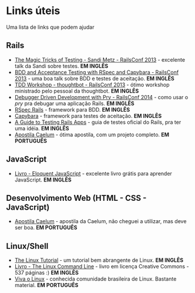 # Links úteis

Uma lista de links que podem ajudar 

## Rails

* [The Magic Tricks of Testing - Sandi Metz - RailsConf 2013](https://www.youtube.com/watch?v=URSWYvyc42M) - excelente talk da Sandi sobre testes. **EM INGLÊS**  
* [BDD and Acceptance Testing with RSpec and Capybara - RailsConf 2013](https://www.youtube.com/watch?v=BG_DDUD4M9E) - uma boa talk sobre BDD e testes de aceitação. **EM INGLÊS** 
* [TDD Workshop - thoughtbot - RailsConf 2013](https://www.youtube.com/watch?v=sj5TXzgZ1Sk) - ótimo workshop ministrado pelo pessoal da thoughtbot. **EM INGLÊS**  
* [Debugger Driven Development with Pry - RailsConf 2014](https://www.youtube.com/watch?v=4hfMUP5iTq8) - como usar o *pry* pra debugar uma aplicação Rails. **EM INGLÊS**
* [RSpec Rails](https://github.com/rspec/rspec-rails) - framework para BDD. **EM INGLÊS** 
* [Capybara](https://github.com/jnicklas/capybara) - framework para testes de aceitação. **EM INGLÊS** 
* [A Guide to Testing Rails Apps](http://guides.rubyonrails.org/testing.html) - guia de testes oficial do Rails, pra ter uma idéia. **EM INGLÊS**
* [Apostila Caelum](https://www.caelum.com.br/apostila-ruby-on-rails/) - ótima apostila, com um projeto completo. **EM PORTUGUÊS**

## JavaScript

* [Livro - Eloquent JavaScript](http://www.eloquentjavascript.net/) - excelente livro grátis para aprender JavaScript. **EM INGLÊS** 

## Desenvolvimento Web (HTML - CSS - JavaScript)

* [Apostila Caelum](https://www.caelum.com.br/apostila-html-css-javascript/) - apostila da Caelum, não cheguei a utilizar, mas deve ser boa. **EM PORTUGUÊS**

## Linux/Shell

* [The Linux Tutorial](http://www.linux-tutorial.info/modules.php?name=MContent&pageid=224) - um tutorial bem abrangente de Linux. **EM INGLÊS**  
* [Livro - The Linux Command Line](http://linuxcommand.org/tlcl.php) - livro em licença Creative Commons - 537 páginas :) **EM INGLÊS**  
* [Viva o Linux](http://www.vivaolinux.com.br/linux/) - conhecida comunidade brasileira de Linux. Bastante material. **EM PORTUGUÊS**
